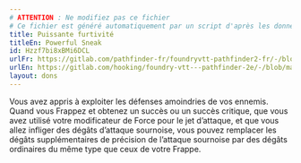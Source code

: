 ```yaml
---
# ATTENTION : Ne modifiez pas ce fichier
# Ce fichier est généré automatiquement par un script d'après les données du module Foundry VTT officiel et de sa traduction
title: Puissante furtivité
titleEn: Powerful Sneak
id: Hzzf7bi8xBMi6DCL
urlFr: https://gitlab.com/pathfinder-fr/foundryvtt-pathfinder2-fr/-/blob/master/data/feats/Hzzf7bi8xBMi6DCL.htm
urlEn: https://gitlab.com/hooking/foundry-vtt---pathfinder-2e/-/blob/master/packs/data/feats.db/powerful-sneak.json
layout: dons
---
```

Vous avez appris à exploiter les défenses amoindries de vos ennemis. Quand vous Frappez et obtenez un succès ou un succès critique, que vous avez utilisé votre modificateur de Force pour le jet d’attaque, et que vous allez infliger des dégâts d’attaque sournoise, vous pouvez remplacer les dégâts supplémentaires de précision de l’attaque sournoise par des dégâts ordinaires du même type que ceux de votre Frappe.
